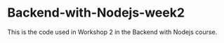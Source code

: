 # Backend-with-Nodejs-week2

This is the code used in Workshop 2 in the Backend with Nodejs course.

